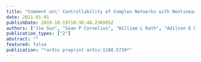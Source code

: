 ```yaml
---
title: "Comment on\" Controllability of Complex Networks with Nonlinear Dynamics\""
date: 2011-01-01
publishDate: 2019-10-19T10:36:48.230995Z
authors: ["Jie Sun", "Sean P Cornelius", "William L Kath", "Adilson E Motter"]
publication_types: ["2"]
abstract: ""
featured: false
publication: "*arXiv preprint arXiv:1108.5739*"
---
```


